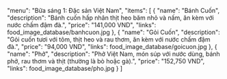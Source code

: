 "menu": "Bữa sáng 1: Đặc sản Việt Nam",
"items": [
    {
    "name": "Bánh Cuốn",
    "description": "Bánh cuốn hấp nhân thịt heo băm nhỏ và nấm, ăn kèm với nước chấm đậm đà.",
    "price": "141,000 VND",
    "links": food_image_database/banhcuon.jpg
    },
    {
    "name": "Gỏi Cuốn",
    "description": "Gỏi cuốn tươi với tôm, thịt heo và rau thơm, ăn kèm với nước chấm đậm đà.",
    "price": "94,000 VND",
    "links": food_image_database/goicuon.jpg
    },
    {
    "name": "Phở",
    "description": "Phở Việt Nam, món súp với nước dùng, bánh phở, rau thơm và thịt (thường là bò hoặc gà).",
    "price": "152,750 VND",
    "links": food_image_database/pho.jpg
    }
]
